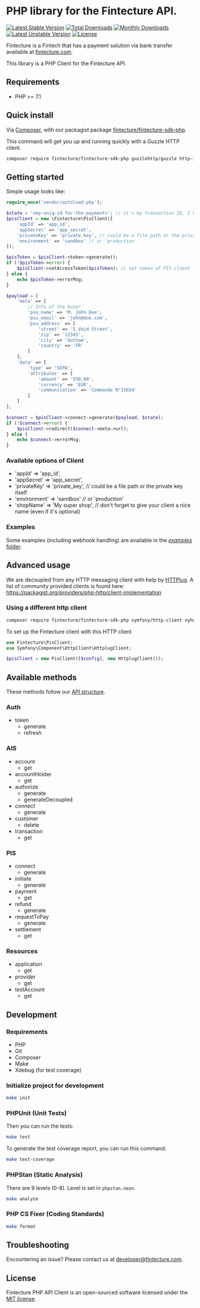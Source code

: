# PHP library for the Fintecture API.

[![Latest Stable Version](http://poser.pugx.org/fintecture/fintecture-sdk-php/v)](https://packagist.org/packages/fintecture/fintecture-sdk-php) [![Total Downloads](http://poser.pugx.org/fintecture/fintecture-sdk-php/downloads)](https://packagist.org/packages/fintecture/fintecture-sdk-php) [![Monthly Downloads](http://poser.pugx.org/fintecture/fintecture-sdk-php/d/monthly)](https://packagist.org/packages/fintecture/fintecture-sdk-php) [![Latest Unstable Version](http://poser.pugx.org/fintecture/fintecture-sdk-php/v/unstable)](https://packagist.org/packages/fintecture/fintecture-sdk-php) [![License](http://poser.pugx.org/fintecture/fintecture-sdk-php/license)](https://packagist.org/packages/fintecture/fintecture-sdk-php)

Fintecture is a Fintech that has a payment solution via bank transfer available at [fintecture.com](https://www.fintecture.com/).

This library is a PHP Client for the Fintecture API.

## Requirements

* PHP >= 7.1

## Quick install

Via [Composer](https://getcomposer.org), with our packagist package [fintecture/fintecture-sdk-php](https://packagist.org/packages/fintecture/fintecture-sdk-php).

This command will get you up and running quickly with a Guzzle HTTP client.

```bash
composer require fintecture/fintecture-sdk-php guzzlehttp/guzzle http-interop/http-factory-guzzle
```

## Getting started

Simple usage looks like:

```php
require_once('vendor/autoload.php');

$state = '<my-uniq-id-for-the-payment>'; // it's my transaction ID, I have to generate it myself, it will be sent back in the callback
$pisClient = new \Fintecture\PisClient([
    'appId' => 'app_id',
    'appSecret' => 'app_secret',
    'privateKey' => 'private_key', // could be a file path or the private key itself
    'environment' => 'sandbox' // or 'production'
]);

$pisToken = $pisClient->token->generate();
if (!$pisToken->error) {
    $pisClient->setAccessToken($pisToken); // set token of PIS client
} else {
    echo $pisToken->errorMsg;
}

$payload = [
    'meta' => [
        // Info of the buyer
        'psu_name' => 'M. John Doe',
        'psu_email' => 'john@doe.com',
        'psu_address' => [
            'street' => '5 Void Street',
            'zip' => '12345',
            'city' => 'Gotham',
            'country' => 'FR'
        ]
    ],
    'data' => [
        'type' => 'SEPA',
        'attributes' => [
            'amount' => '550.60',
            'currency' => 'EUR',
            'communication' => 'Commande N°15654'
        ]
    ]
];

$connect = $pisClient->connect->generate($payload, $state);
if (!$connect->error) {
    $pisClient->redirect($connect->meta->url);
} else {
    echo $connect->errorMsg;
}
```

### Available options of Client

- 'appId' => 'app_id',
- 'appSecret' => 'app_secret',
- 'privateKey' => 'private_key', // could be a file path or the private key itself
- 'environment' => 'sandbox' // or 'production'
- 'shopName' => 'My super shop', // don't forget to give your client a nice name (even if it's optional)

### Examples

Some examples (including webhook handling) are available in the [*examples* folder](https://github.com/Fintecture/fintecture-sdk-php/tree/master/examples).

## Advanced usage

We are decoupled from any HTTP messaging client with help by [HTTPlug](https://httplug.io).
A list of community provided clients is found here: https://packagist.org/providers/php-http/client-implementation

### Using a different http client

```bash
composer require fintecture/fintecture-sdk-php symfony/http-client nyholm/psr7
```

To set up the Fintecture client with this HTTP client

```php
use Fintecture\PisClient;
use Symfony\Component\HttpClient\HttplugClient;

$pisClient = new PisClient([$config], new HttplugClient());
```

## Available methods

These methods follow our [API structure](https://docs.fintecture.com/v2).

### Auth
- token
    - generate
    - refresh

### AIS
- account
    - get
- accountHolder
    - get
- authorize
    - generate
    - generateDecoupled
- connect
    - generate
- customer
    - delete
- transaction
    - get

### PIS
- connect
    - generate
- initiate
    - generate
- payment
    - get
- refund
    - generate
- requestToPay
    - generate
- settlement
    - get

### Resources
- application
    - get
- provider
    - get
- testAccount
    - get

## Development

### Requirements

- PHP
- Git
- Composer
- Make
- Xdebug (for test coverage)

### Initialize project for development

```bash
make init
```

### PHPUnit (Unit Tests)

Then you can run the tests:

```bash
make test
```

To generate the test coverage report, you can run this command:

```bash
make test-coverage
```

### PHPStan (Static Analysis)

There are 9 levels (0-8). Level is set in `phpstan.neon`.
```bash
make analyse
```

### PHP CS Fixer (Coding Standards)

```bash
make format
```

## Troubleshooting

Encountering an issue? Please contact us at developer@fintecture.com.

## License

Fintecture PHP API Client is an open-sourced software licensed under the [MIT license](LICENSE).